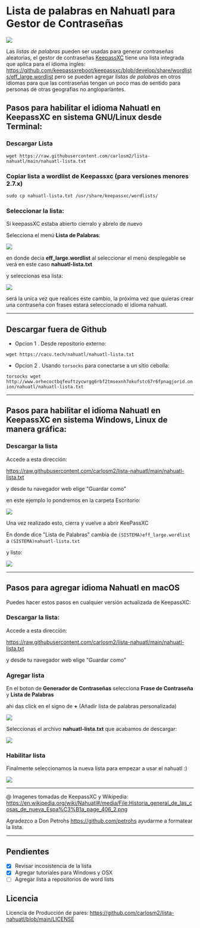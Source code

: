 # Lista de palabras en Nahuatl para Gestor de Contraseñas

![](<https://cacu.tech/img/Historia_general_de_las_cosas_de_nueva_Espa%C3%B1a_page_406_md.jpg>)

Las *listas de palabras* pueden ser usadas para generar contraseñas aleatorias, el gestor de contraseñas [KeepassXC](https://keepassxc.org/) tiene una lista integrada que aplica para el idioma ingles: https://github.com/keepassxreboot/keepassxc/blob/develop/share/wordlists/eff_large.wordlist pero se pueden agregar *listas de palabras* en otros idiomas para que las contraseñas tengan un poco mas de sentido para personas de otras geografias no angloparlantes.

## Pasos para habilitar el idioma Nahuatl en KeepassXC en sistema GNU/Linux desde Terminal:

### Descargar Lista

`wget https://raw.githubusercontent.com/carlosm2/lista-nahuatl/main/nahuatl-lista.txt`

### Copiar lista a wordlist de Keepassxc (para versiones menores 2.7.x)

`sudo cp nahuatl-lista.txt /usr/share/keepassxc/wordlists/`

### Seleccionar la lista:

Si keepassXC estaba abierto cierralo y abrelo de nuevo

Selecciona el menú **Lista de Palabras**:

![](<https://cacu.tech/img/kipas1.png>)

en donde decia **eff_large.wordlist** al seleccionar el menú desplegable se verá en este caso **nahuatl-lista.txt**

y seleccionas esa lista:

![](<https://cacu.tech/img/kipas2.png>)

será la unica vez que realices este cambio, la próxima vez que quieras crear una contraseña con frases estará seleccionado el idioma nahuatl.

---
## Descargar fuera de Github

* Opcion 1 . Desde repositorio externo:

`wget https://cacu.tech/nahuatl/nahuatl-lista.txt`

* Opcion 2 . Usando `torsocks` para conectarse a un sitio cebolla:

`torsocks wget http://www.orhecoctbqfeuftzycwrgg6rbf2tmsexnh7okufstc67r6fpnagjorid.onion/nahuatl/nahuatl-lista.txt`

------

## Pasos para habilitar el idioma Nahuatl en KeepassXC en sistema Windows, Linux de manera gráfica:

### Descargar la lista 

Accede a esta dirección:

https://raw.githubusercontent.com/carlosm2/lista-nahuatl/main/nahuatl-lista.txt

y desde tu navegador web elige "Guardar como" 

en este ejemplo lo pondremos en la carpeta Escritorio:

![](<https://cacu.tech/img/guardalistaesc.png>)

Una vez realizado esto, cierra y vuelve a abrir KeePassXC

En donde dice "Lista de Palabras" cambia de `(SISTEMA)eff_large.wordlist` a `(SISTEMA)nahuatl-lista.txt`

y listo:

![](<https://cacu.tech/img/kipaswin.gif>)

---

## Pasos para agregar idioma Nahuatl en macOS

Puedes hacer estos pasos en cualquier versión actualizada de KeepassXC:

### Descargar la lista:

Accede a esta dirección:

https://raw.githubusercontent.com/carlosm2/lista-nahuatl/main/nahuatl-lista.txt

y desde tu navegador web elige "Guardar como" 

### Agregar lista

En el boton de **Generador de Contraseñas** selecciona **Frase de Contraseña** y **Lista de Palabras** 

ahi das click en el signo de **+** (Añadir lista de palabras personalizada)

![](<https://cacu.tech/img/anadelistamac1.png>)

Seleccionas el archivo **nahuatl-lista.txt** que acabamos de descargar:

![](<https://cacu.tech/img/descargalistamac.png>)

### Habilitar lista

Finalmente seleccionamos la nueva lista para empezar a usar el nahuatl :)

![](<https://cacu.tech/img/anadelistamac2.png>)


---

@ Imagenes tomadas de KeepassXC y Wikipedia: https://en.wikipedia.org/wiki/Nahuatl#/media/File:Historia_general_de_las_cosas_de_nueva_Espa%C3%B1a_page_406_2.png


Agradezco a Don Petrohs https://github.com/petrohs ayudarme a formatear la lista.

---

## Pendientes

- [x] Revisar incosistencia de la lista
- [x] Agregar tutoriales para Windows y OSX
- [ ] Agregar lista a repositorios de word lists

## Licencia
Licencia de Producción de pares: https://github.com/carlosm2/lista-nahuatl/blob/main/LICENSE
